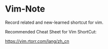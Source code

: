 # Vim-Note
Record related and new-learned shortcut for vim.

Recommended Cheat Sheet for Vim ShortCut:

https://vim.rtorr.com/lang/zh_cn